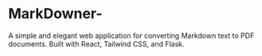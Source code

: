# MarkDowner-
A simple and elegant web application for converting Markdown text to PDF documents. Built with React, Tailwind CSS, and Flask.
